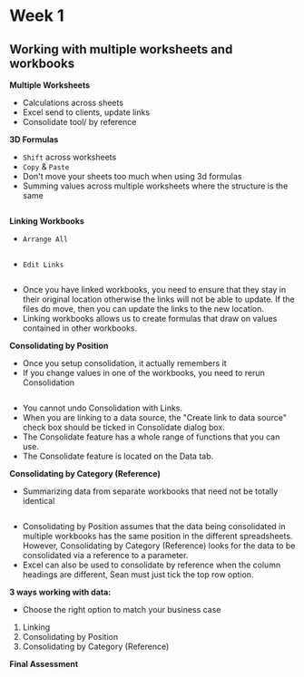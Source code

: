 # Week 1
## Working with multiple worksheets and workbooks

**Multiple Worksheets**
* Calculations across sheets
* Excel send to clients, update links
* Consolidate tool/ by reference

**3D Formulas**
* `Shift` across worksheets
* `Copy` & `Paste`
* Don't move your sheets too much when using 3d formulas
* Summing values across multiple worksheets where the structure is the same

![]()

**Linking Workbooks**
* `Arrange All`

![]()

* `Edit Links`

![]()

* Once you have linked workbooks, you need to ensure that they stay in their original location otherwise the links will not be able to update. If the files do move, then you can update the links to the new location.
* Linking workbooks allows us to create formulas that draw on values contained in other workbooks.

**Consolidating by Position**
* Once you setup consolidation, it actually remembers it
* If you change values in one of the workbooks, you need to rerun Consolidation

![]()

* You cannot undo Consolidation with Links.
* When you are linking to a data source, the "Create link to data source" check box should be ticked in Consolidate dialog box.
* The Consolidate feature has a whole range of functions that you can use.
* The Consolidate feature is located on the Data tab.

**Consolidating by Category (Reference)**
* Summarizing data from separate workbooks that need not be totally identical

![]()

* Consolidating by Position assumes that the data being consolidated in multiple workbooks has the same position in the different spreadsheets. However, Consolidating by Category (Reference) looks for the data to be consolidated via a reference to a parameter.
* Excel can also be used to consolidate by reference when the column headings are different, Sean must just tick the top row option.


**3 ways working with data:**
* Choose the right option to match your business case
1. Linking
2. Consolidating by Position
3. Consolidating by Category (Reference)

**Final Assessment**